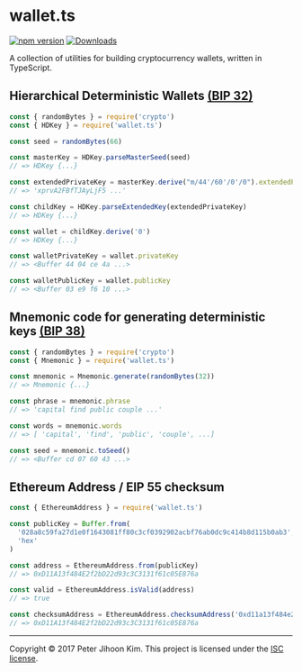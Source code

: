 wallet.ts
=========

[![npm version](https://badge.fury.io/js/wallet.ts.svg)](https://www.npmjs.com/package/wallet.ts)
[![Downloads](https://img.shields.io/npm/dm/wallet.ts.svg)](https://www.npmjs.com/package/wallet.ts)

A collection of utilities for building cryptocurrency wallets, written in TypeScript.

## Hierarchical Deterministic Wallets [(BIP 32)](https://github.com/bitcoin/bips/blob/master/bip-0032.mediawiki)

```javascript
const { randomBytes } = require('crypto')
const { HDKey } = require('wallet.ts')

const seed = randomBytes(66)

const masterKey = HDKey.parseMasterSeed(seed)
// => HDKey {...}

const extendedPrivateKey = masterKey.derive("m/44'/60'/0'/0").extendedPrivateKey
// => 'xprvA2FBfTJAyLjF5 ...'

const childKey = HDKey.parseExtendedKey(extendedPrivateKey)
// => HDKey {...}

const wallet = childKey.derive('0')
// => HDKey {...}

const walletPrivateKey = wallet.privateKey
// => <Buffer 44 04 ce 4a ...>

const walletPublicKey = wallet.publicKey
// => <Buffer 03 e9 f6 10 ...>
```

## Mnemonic code for generating deterministic keys [(BIP 38)](https://github.com/bitcoin/bips/blob/master/bip-38.mediawiki)

```javascript
const { randomBytes } = require('crypto')
const { Mnemonic } = require('wallet.ts')

const mnemonic = Mnemonic.generate(randomBytes(32))
// => Mnemonic {...}

const phrase = mnemonic.phrase
// => 'capital find public couple ...'

const words = mnemonic.words
// => [ 'capital', 'find', 'public', 'couple', ...]

const seed = mnemonic.toSeed()
// => <Buffer cd 07 60 43 ...>
```

## Ethereum Address / EIP 55 checksum

```javascript
const { EthereumAddress } = require('wallet.ts')

const publicKey = Buffer.from(
  '028a8c59fa27d1e0f1643081ff80c3cf0392902acbf76ab0dc9c414b8d115b0ab3',
  'hex'
)

const address = EthereumAddress.from(publicKey)
// => 0xD11A13f484E2f2bD22d93c3C3131f61c05E876a

const valid = EthereumAddress.isValid(address)
// => true

const checksumAddress = EthereumAddress.checksumAddress('0xd11a13f484e2f2bd22d93c3c3131f61c05e876a')
// => 0xD11A13f484E2f2bD22d93c3C3131f61c05E876a
```

- - -
Copyright © 2017 Peter Jihoon Kim. This project is licensed under the [ISC license](https://raw.githubusercontent.com/petejkim/wallet.ts/master/LICENSE).
